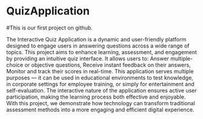 # QuizApplication

#This is our first project on github.

The Interactive Quiz Application is a dynamic and user-friendly platform designed to engage users in answering questions across a wide range of topics. This project aims to enhance learning, assessment, and engagement by providing an intuitive quiz interface.
It allows users to:
Answer multiple-choice or objective questions,
Receive instant feedback on their answers,
Monitor and track their scores in real-time.
This application serves multiple purposes — it can be used in educational environments to test knowledge, in corporate settings for employee training, or simply for entertainment and self-evaluation. The interactive nature of the application ensures active user participation, making the learning process both effective and enjoyable.
With this project, we demonstrate how technology can transform traditional assessment methods into a more engaging and efficient digital experience.

